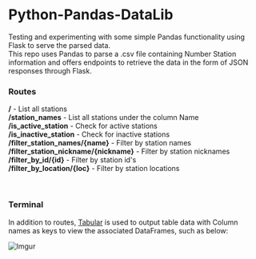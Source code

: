 # Python-Pandas-DataLib
Testing and experimenting with some simple Pandas functionality using Flask to serve the parsed data.
<br>
This repo uses Pandas to parse a .csv file containing Number Station information and offers endpoints to retrieve the data in the form of JSON responses through Flask.


### Routes <br>

<b>/</b> - List all stations <br>
<b>/station_names</b> - List all stations under the column Name <br>
<b>/is_active_station</b> - Check for active stations <br>
<b>/is_inactive_station</b> - Check for inactive stations <br>
<b>/filter_station_names/{name}</b> - Filter by station names <br>
<b>/filter_station_nickname/{nickname}</b> - Filter by station nicknames <br>
<b>/filter_by_id/{id}</b> - Filter by station id's <br>
<b>/filter_by_location/{loc}</b> - Filter by station locations

<br>

### Terminal <br>

In addition to routes, [Tabular](https://pypi.org/project/tabular/#:~:text=Tabular%20is%20a%20package%20of%20Python%20modules%20for,flexible%20and%20powerful%20than%20a%20native%20Python%20representation.) is used to output table data with Column names as keys to view the associated DataFrames, such as below: <br>

![Imgur](https://imgur.com/L13DfQW.png)
